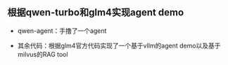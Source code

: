 ## 根据qwen-turbo和glm4实现agent demo

- qwen-agent：手撸了一个agent

- 其余代码：根据glm4官方代码实现了一个基于vllm的agent demo以及基于milvus的RAG tool